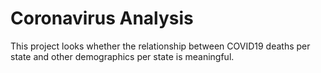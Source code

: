# Coronavirus Analysis

This project looks whether the relationship between COVID19 deaths per state and other demographics per state is meaningful. 
